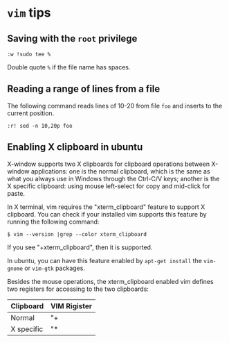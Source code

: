 # `vim` tips

## Saving with the `root` privilege
```
:w !sudo tee %
```
Double quote `%` if the file name has spaces.

## Reading a range of lines from a file
The following command reads lines of 10-20 from file `foo` and inserts to the current position.
```
:r! sed -n 10,20p foo
```

## Enabling X clipboard in ubuntu

X-window supports two X clipboards for clipboard operations between X-window applications: one is the normal clipboard, which is the same as what you always use in Windows through the Ctrl-C/V keys; another is the X specific clipboard: using mouse left-select for copy and mid-click for paste.

In X terminal, vim requires the "xterm_clipboard" feature to support X clipboard. You can check if your installed vim supports this feature by running the following command:

```
$ vim --version |grep --color xterm_clipboard
```

If you see "+xterm_clipboard", then it is supported. 

In ubuntu, you can have this feature enabled by `apt-get install` the `vim-gnome` or `vim-gtk` packages.

Besides the mouse operations, the xterm_clipboard enabled vim defines two registers for accessing to the two clipboards:

Clipboard                   | VIM Rigister
----------------------------| ------------
Normal                      | "+
X specific                  | "*




